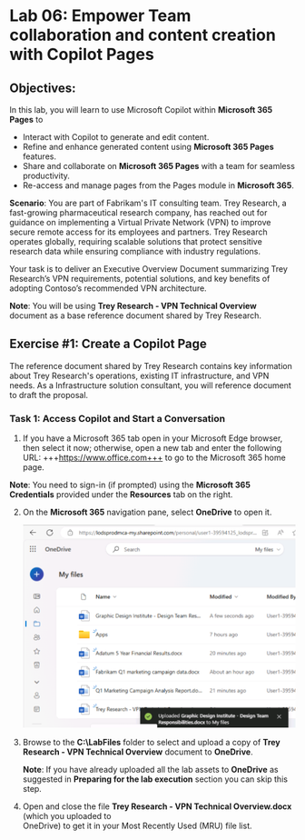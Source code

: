 # Lab 06: Empower Team collaboration and content creation with Copilot Pages

## Objectives:
In this lab, you will learn to use Microsoft Copilot within **Microsoft 365 Pages** to 
-  Interact with Copilot to generate and edit content.
-  Refine and enhance generated content using **Microsoft 365 Pages** features.
-  Share and collaborate on **Microsoft 365 Pages** with a team for seamless productivity.
-  Re-access and manage pages from the Pages module in **Microsoft 365**.

**Scenario**:
You are part of Fabrikam's IT consulting team. Trey Research, a fast-growing pharmaceutical research company, has reached out for guidance on implementing a Virtual Private Network (VPN) to improve secure remote access for its employees and partners. Trey Research operates globally, requiring scalable solutions that protect sensitive research data while ensuring compliance with industry regulations.

Your task is to deliver an Executive Overview Document summarizing Trey Research’s VPN requirements, 
potential solutions, and key benefits of adopting Contoso’s recommended VPN architecture.

**Note**: You will be using **Trey Research - VPN Technical Overview** document as a base reference document shared by Trey Research.

## Exercise #1: Create a Copilot Page
The reference document shared by Trey Research contains key information about Trey Research's operations, existing IT infrastructure, and VPN needs. As a Infrastructure solution consultant, you will reference document to draft the proposal. 

### Task 1: Access Copilot and Start a Conversation
1.  If you have a Microsoft 365 tab open in your Microsoft Edge browser, then select it now; otherwise, open a new tab and enter the following URL: +++https://www.office.com+++ to go to the Microsoft 365 home page.
    
**Note**: You need to sign-in (if prompted) using the **Microsoft 365 Credentials** provided under the **Resources** tab on the right.

2.  On the **Microsoft 365** navigation pane, select **OneDrive** to open it.

    ![](./media/image1.png)

3.  Browse to the **C:\LabFiles** folder to select and upload a copy of
    **Trey Research - VPN Technical Overview** document to **OneDrive**.

    **Note**: If you have already uploaded all the lab assets to **OneDrive** as suggested in **Preparing       for the lab execution** section you can skip this step.

4.  Open and close the file **Trey Research - VPN Technical Overview.docx** (which you uploaded to         
    OneDrive) to get it in your Most Recently Used (MRU) file list.
